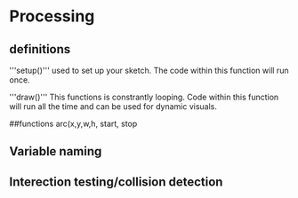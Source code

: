 # Processing
## definitions
'''setup()'''
used to set up your sketch. The code within this function will run once.

'''draw()'''
This functions is constrantly looping. Code within this function will run all the time and can be used for dynamic visuals.

##functions
arc(x,y,w,h, start, stop

## Variable naming

## Interection testing/collision detection
